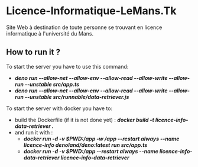 # Licence-Informatique-LeMans.Tk
Site Web à destination de toute personne se trouvant en licence informatique à l'université du Mans.

## How to run it ?
To start the server you have to use this command:
 - ***deno run --allow-net --allow-env --allow-read --allow-write --allow-run --unstable src/app.ts***
 - ***deno run --allow-net --allow-env --allow-read --allow-write --allow-run --unstable src/runnable/data-retriever.js***

To start the server with docker you have to:
 - build the Dockerfile (if it is not done yet) : ***docker build -t licence-info-data-retriever .***
 - and run it with : 
    - ***docker run -d -v $PWD:/app -w /app --restart always --name licence-info denoland/deno:latest run src/app.ts***
    - ***docker run -d -v $PWD:/app --restart always --name licence-info-data-retriever licence-info-data-retriever***
